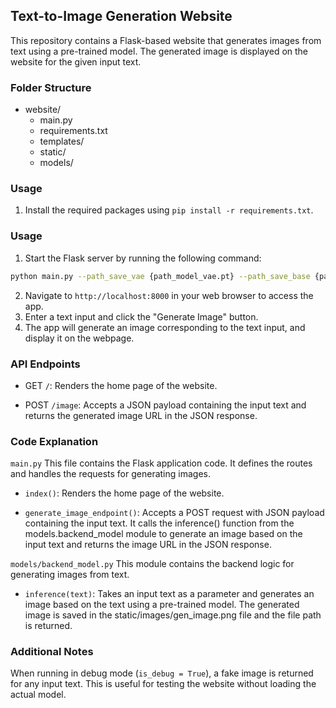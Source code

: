 ## Text-to-Image Generation Website

This repository contains a Flask-based website that generates images from text using a pre-trained model. The generated image is displayed on the website for the given input text.

### Folder Structure
- website/
    - main.py
    - requirements.txt
    - templates/
    - static/
    - models/

### Usage
1. Install the required packages using `pip install -r requirements.txt`.

### Usage

1. Start the Flask server by running the following command:

```bash
python main.py --path_save_vae {path_model_vae.pt} --path_save_base {path_model_base.pt}
```

2. Navigate to `http://localhost:8000` in your web browser to access the app.
3. Enter a text input and click the "Generate Image" button.
4. The app will generate an image corresponding to the text input, and display it on the webpage.


### API Endpoints

- GET `/`: Renders the home page of the website.

- POST `/image`: Accepts a JSON payload containing the input text and returns the generated image URL in the JSON response.

### Code Explanation
`main.py`
This file contains the Flask application code. It defines the routes and handles the requests for generating images.

- `index()`: Renders the home page of the website.

- `generate_image_endpoint()`: Accepts a POST request with JSON payload containing the input text. It calls the inference() function from the models.backend_model module to generate an image based on the input text and returns the image URL in the JSON response.

`models/backend_model.py`
This module contains the backend logic for generating images from text.

- `inference(text)`: Takes an input text as a parameter and generates an image based on the text using a pre-trained model. The generated image is saved in the static/images/gen_image.png file and the file path is returned.

### Additional Notes
When running in debug mode (`is_debug = True`), a fake image is returned for any input text. This is useful for testing the website without loading the actual model.